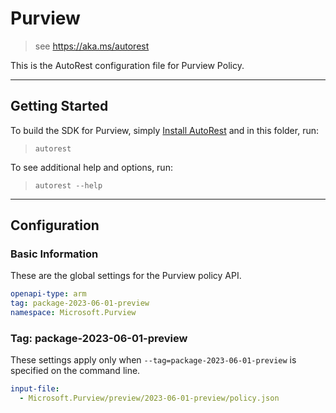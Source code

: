 # Purview

> see https://aka.ms/autorest

This is the AutoRest configuration file for Purview Policy.

---

## Getting Started

To build the SDK for Purview, simply [Install AutoRest](https://aka.ms/autorest/install) and in this folder, run:

> `autorest`

To see additional help and options, run:

> `autorest --help`

---

## Configuration

### Basic Information

These are the global settings for the Purview policy API.

```yaml
openapi-type: arm
tag: package-2023-06-01-preview
namespace: Microsoft.Purview
```

### Tag: package-2023-06-01-preview

These settings apply only when `--tag=package-2023-06-01-preview` is specified on the command line.

```yaml $(tag) == 'package-2023-06-01-preview'
input-file:
  - Microsoft.Purview/preview/2023-06-01-preview/policy.json
```
